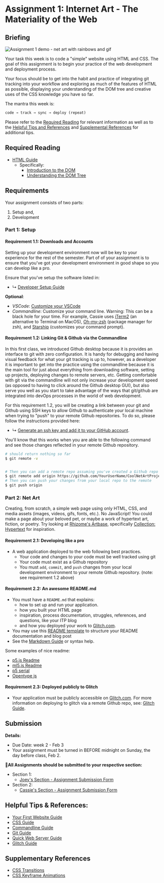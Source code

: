 # Assignment 1: Internet Art - The Materiality of the Web

## Briefing

![Assignment 1 demo - net art with rainbows and gif](/assets/assignment-01__demo.gif)

Your task this week is to code a "simple" website using HTML and CSS. The goal of this assignment is to begin your practice of the web development and deployment process. 

Your focus should be to get into the habit and practice of integrating git tracking into your workflow and exploring as much of the features of HTML as possible, displaying your understanding of the DOM tree and creative uses of the CSS knowledge you have so far. 

The mantra this week is: 

```txt
code → track → sync → deploy (repeat)
```

Please refer to the [Required Reading](#required-reading) for relevant information as well as to the [Helpful Tips and References](#helpful-tips--references)  and [Supplemental References](#supplementary-references) for additional tips.

## Required Reading
* [HTML Guide](guides/../guides/html-guide.md)
  * Specifically:
    * [Introduction to the DOM](https://www.taniarascia.com/introduction-to-the-dom/)
    * [Understanding the DOM Tree](https://www.taniarascia.com/understanding-the-dom-tree-and-nodes/)


## Requirements

Your assignment consists of two parts:
1. Setup and,
2. Development

### Part 1: Setup

#### Requirement 1.1: Downloads and Accounts

Setting up your development environment now will be key to your experience for the rest of the semester. Part of of your assignment is to ensure that you've got your development environment in good shape so you can develop like a pro. 

Ensure that you've setup the software listed in:
* ↳ [Developer Setup Guide](../guides/developer-setup-guide.md)

**Optional**:
* *VSCode*: [Customize your VSCode](https://code.visualstudio.com/docs/introvideos/configure)
* *Commandline*: Customize your command line. Warning: This can be a black hole for your time. For example, Cassie uses [iTerm2](https://www.iterm2.com/) (an alternative to Terminal on MacOS), [Oh-my-zsh](https://ohmyz.sh/) (package manager for zsh), and [Starship](https://starship.rs/) (customizes your command prompt).

#### Requirement 1.2: Linking Git & Github via the Commandline

In this first class, we introduced Github desktop because it is provides an interface to git with zero configuration. It is handy for debugging and having visual feedback for what your git tracking is up to, however, as a developer it is important to get into the practice using the commandline because it is the main tool for just about everything from downloading software, setting up projects, deploying changes to remote servers, etc. Getting comfortable with git via the commandline will not only increase your development speed (as opposed to having to click around the Github desktop GUI), but also serve you well as you start to take advantage of the ways that git/github are integrated into devOps processes in the world of web development.

For this requirement 1.2, you will be creating a link between your git and Github using SSH keys to allow Github to authenticate your local machine when trying to "push" to your remote Github repositories. To do so, please follow the instructions provided here:

* ↳ [Generate an ssh key and add it to your GitHub account](https://help.github.com/en/github/authenticating-to-github/generating-a-new-ssh-key-and-adding-it-to-the-ssh-agent).
   

You'll know that this works when you are able to the following command and see those changes reflected in your remote Github repository.

```sh
# should return nothing so far
$ git remote -v


# Then you can add a remote repo assuming you've created a Github repo
$ git remote add origin https://github.com/YourUserName/CoolNetArtProject
# Then you can push your changes from your local repo to the remote
$ git push origin
```


### Part 2: Net Art

Creating, from scratch, a simple web page using only HTML, CSS, and media assets (images, videos, gifs, fonts, etc.). No JavaScript! You could make a page about your beloved pet, or maybe a work of hypertext art, fiction, or poetry. Try looking at [Rhizome's Artbase](https://rhizome.org/art/artbase/), specifically [Collection: Hypertext](https://rhizome.org/art/artbase/collections/collection-hypertext/) for inspiration.

#### Requirement 2.1: Developing like a pro
* A web application deployed to the web following best practices.
  * Your code and changes to your code must be well tracked using git
  * Your code must exist as a Github repository
  * You must `add`, `commit`, and `push` changes from your local development environment to your remote Github repository. (note: see requirement 1.2 above)


#### Requirement 2.2: An awesome README.md
* You must have a `README.md` that explains:
  * how to set up and run your application.
  * how you built your HTML page
  * inspiration, process documentation, struggles, references, and questions, like your ITP blog
  * and how you deployed your work to [Glitch.com](https://glitch.com).
* You may use this [README template](/templates/readme-template.md) to structure your README documentation and blog post
* See the [Markdown Guide](../guides/markdown-guide.md) or syntax help.

Some examples of nice readme:
* [p5.js Readme](https://github.com/processing/p5.js)
* [ml5.js Readme](https://github.com/ml5js/ml5-library)
* [p5 serial](https://github.com/p5-serial/p5.serialport)
* [Opentype js](https://github.com/opentypejs/opentype.js/blob/master/README.md)

#### Requirement 2.3: Deployed publicly to Glitch
* Your application must be publicly accessible on [Glitch.com](https://glitch.com). For more information on deploying to glitch via a remote Github repo, see: [Glitch Guide](../guides/glitch.md).

## Submission

**Details:**
* Due Date: week 2 - Feb 3
* Your assignment must be turned in BEFORE midnight on Sunday, the day before class, Feb 2.

**📨All Assignments should be submitted to your respective section:**
* Section 1:
  * [Joey's Section - Assignment Submission Form](https://forms.gle/GkLsRM581kfyHg6W6)
* Section 2:
  * [Cassie's Section - Assignment Submission Form](https://forms.gle/pzxHjZtq1iP5WAyv9)


## Helpful Tips & References:

* [Your First Website Guide](../guides/your-first-website-guide.md)
* [CSS Guide](../guides/css-guide.md)
* [Commandline Guide](../guides/commandline.md)
* [Git Guide](../guides/git.md)
* [Quick Web Server Guide](../guides/quick-web-servers.md)
* [Glitch Guide](../guides/glitch.md)

## Supplementary References

* [CSS Transitions](https://developer.mozilla.org/en-US/docs/Web/CSS/CSS_Transitions/Using_CSS_transitions)
* [CSS Keyframe Animations](https://www.w3schools.com/css/css3_animations.asp)